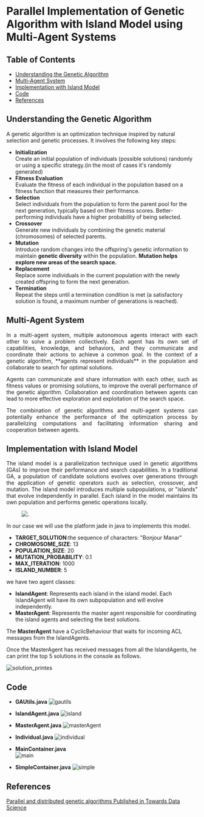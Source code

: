 # Parallel Implementation of Genetic Algorithm with Island Model using Multi-Agent Systems

## Table of Contents
- [Understanding the Genetic Algorithm](#understanding-the-genetic-algorithm)
- [Multi-Agent System](#multi-agent-system)
- [Implementation with Island Model](#implementation-with-island-model)
- [Code](#code)
- [References](#references)
## Understanding the Genetic Algorithm

A genetic algorithm is an optimization technique inspired by natural selection and genetic processes. It involves the following key steps:  
+ **Initialization**  
  Create an initial population of individuals (possible solutions) randomly or using a specific strategy.(in the most of cases it's randomly generated)
+ **Fitness Evaluation**  
Evaluate the fitness of each individual in the population based on a fitness function that measures their performance.
+ **Selection**  
Select individuals from the population to form the parent pool for the next generation, typically based on their fitness scores. Better-performing individuals have a higher probability of being selected.
+ **Crossover**  
Generate new individuals by combining the genetic material (chromosomes) of selected parents.
+ **Mutation**  
Introduce random changes into the offspring's genetic information to maintain **genetic diversity** within the population. **Mutation helps explore new areas of the search space.**
+ **Replacement**  
Replace some individuals in the current population with the newly created offspring to form the next generation.
+ **Termination**  
Repeat the steps until a termination condition is met (a satisfactory solution is found, a maximum number of generations is reached).

## Multi-Agent System
<p align="justify"> In a multi-agent system, multiple autonomous agents interact with each other to solve a problem collectively. Each agent has its own set of capabilities, knowledge, and behaviors, and they communicate and coordinate their actions to achieve a common goal. In the context of a genetic algorithm, **agents represent individuals** in the population and collaborate to search for optimal solutions.
 </p>

<p align="justify"> Agents can communicate and share information with each other, such as fitness values or promising solutions, to improve the overall performance of the genetic algorithm. Collaboration and coordination between agents can lead to more effective exploration and exploitation of the search space.
 </p>

<p align="justify">The combination of genetic algorithms and multi-agent systems can potentially enhance the performance of the optimization process by parallelizing computations and facilitating information sharing and cooperation between agents. </p>

## Implementation with Island Model
<p align="justify"> The island model is a parallelization technique used in genetic algorithms (GAs) to improve their performance and search capabilities. In a traditional GA, a population of candidate solutions evolves over generations through the application of genetic operators such as selection, crossover, and mutation. The island model introduces multiple subpopulations, or "islands" that evolve independently in parallel.
Each island in the model maintains its own population and performs genetic operations locally. 
 </p>

<figure>
  <img
  src="pga.JPG"
  alt=".">
</figure>

In our case we will use the platform jade in java to implements this model.
- **TARGET_SOLUTION**:the sequence of characters: "Bonjour Manar"
- **CHROMOSOME_SIZE**: 13
- **POPULATION_SIZE**: 20
- **MUTATION_PROBABILITY**: 0.1
- **MAX_ITERATION**: 1000
- **ISLAND_NUMBER**: 5

we have two agent classes:  
+ **IslandAgent**: Represents each island in the island model. Each IslandAgent will have its own subpopulation and will evolve independently. 
+ **MasterAgent**: Represents the master agent responsible for coordinating the island agents and selecting the best solutions.

The **MasterAgent**  have a CyclicBehaviour that waits for incoming ACL messages from the IslandAgents. 

Once the MasterAgent has received messages from all the IslandAgents, he can print the top 5 solutions in the console as follows. 

![solution_printes](/solution.JPG)

## Code
* **GAUtils.java**
  ![gautils](/gautils.png)

* **IslandAgent.java**
  ![island](/islandAgent.png)
* **MasterAgent.java**
  ![masterAgent](/masterAgent.png)
* **Individual.java**
  ![individual](/individual.png)
* **MainContainer.java**  
  ![main](/maincontainer.png)
* **SimpleContainer.java**
  ![simple](/simplecontainer.png)

## References
[Parallel and distributed genetic algorithms Published in Towards Data Science](https://towardsdatascience.com/parallel-and-distributed-genetic-algorithms-1ed2e76866e3 )

